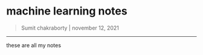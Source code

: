 # machine learning notes

> Sumit chakraborty | november 12, 2021

-----------------------------

these are all my notes
